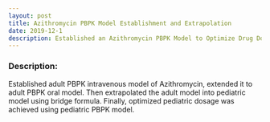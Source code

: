 ```yaml
---
layout: post
title: Azithromycin PBPK Model Establishment and Extrapolation
date: 2019-12-1
description: Established an Azithromycin PBPK Model to Optimize Drug Dosage in Pediatric Population
---
```


### Description:
Established adult PBPK intravenous model of Azithromycin, extended it to adult PBPK oral model. Then extrapolated the adult model into pediatric model using bridge formula. Finally, optimized pediatric dosage was achieved using pediatric PBPK model. 




<!-- The code can be found [here](https://github.com/Xinnong98/Basic-PK-PD-Model). -->


